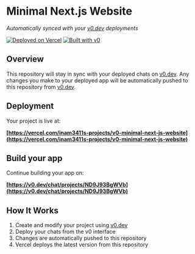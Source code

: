 # Minimal Next.js Website

*Automatically synced with your [v0.dev](https://v0.dev) deployments*

[![Deployed on Vercel](https://img.shields.io/badge/Deployed%20on-Vercel-black?style=for-the-badge&logo=vercel)](https://vercel.com/inam3411s-projects/v0-minimal-next-js-website)
[![Built with v0](https://img.shields.io/badge/Built%20with-v0.dev-black?style=for-the-badge)](https://v0.dev/chat/projects/ND9J93BgWVb)

## Overview

This repository will stay in sync with your deployed chats on [v0.dev](https://v0.dev).
Any changes you make to your deployed app will be automatically pushed to this repository from [v0.dev](https://v0.dev).

## Deployment

Your project is live at:

**[https://vercel.com/inam3411s-projects/v0-minimal-next-js-website](https://vercel.com/inam3411s-projects/v0-minimal-next-js-website)**

## Build your app

Continue building your app on:

**[https://v0.dev/chat/projects/ND9J93BgWVb](https://v0.dev/chat/projects/ND9J93BgWVb)**

## How It Works

1. Create and modify your project using [v0.dev](https://v0.dev)
2. Deploy your chats from the v0 interface
3. Changes are automatically pushed to this repository
4. Vercel deploys the latest version from this repository